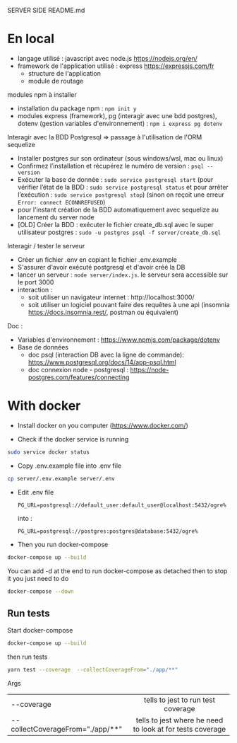 SERVER SIDE README.md

# En local

- langage utilisé : javascript avec node.js https://nodejs.org/en/
- framework de l'application utilisé : express https://expressjs.com/fr
    - structure de l'application
    - module de routage

modules npm à installer
- installation du package npm : `npm init y`
- modules express (framework), pg (interagir avec une bdd postgres), dotenv (gestion variables d'environnement) : `npm i express pg dotenv`


Interagir avec la BDD Postgresql => passage à l'utilisation de l'ORM sequelize
- Installer postgres sur son ordinateur (sous windows/wsl, mac ou linux)
- Confirmez l’installation et récupérez le numéro de version : `psql --version`
- Exécuter la base de donnée : `sudo service postgresql start` (pour vérifier l’état de la BDD : `sudo service postgresql status` et pour arrêter l’exécution : `sudo service postgresql stop`) (sinon on reçoit une erreur `Error: connect ECONNREFUSED`)
- pour l'instant création de la BDD automatiquement avec sequelize au lancement du server node
- [OLD] Créer la BDD : exécuter le fichier create_db.sql avec le super utilisateur postgres : `sudo -u postgres psql -f server/create_db.sql`

Interagir / tester le serveur
- Créer un fichier .env en copiant le fichier .env.example
- S'assurer d'avoir exécuté postgresql et d'avoir créé la DB
- lancer un serveur : `node server/index.js`. le serveur sera accessible sur le port 3000
- interaction : 
    - soit utiliser un navigateur internet : http://localhost:3000/
    - soit utiliser un logiciel pouvant faire des requêtes à une api (insomnia  https://docs.insomnia.rest/, postman ou équivalent)


Doc :
- Variables d'environnement : https://www.npmjs.com/package/dotenv
- Base de données
    - doc psql (interaction DB avec la ligne de commande): https://www.postgresql.org/docs/14/app-psql.html
    - doc connexion node - postgresql : https://node-postgres.com/features/connecting

# With docker

- Install docker on you computer (https://www.docker.com/)

- Check if the docker service is running 

```sh
sudo service docker status
```

- Copy .env.example file into .env file
```sh
cp server/.env.example server/.env
```

- Edit .env file

    ```PG_URL=postgresql://default_user:default_user@localhost:5432/ogre%```

    into :

    ````PG_URL=postgresql://postgres:postgres@database:5432/ogre%````

- Then you run docker-compose 
```sh
docker-compose up --build
```
You can add -d at the end to run docker-compose as detached then to stop it you just need to do

```sh
docker-compose --down
```

## Run tests

Start docker-compose

```sh
docker-compose up --build
```

then run tests

```sh
yarn test --coverage  --collectCoverageFrom="./app/**"
```

Args

|                                  |                                                           |
|--------------------------------- |:---------------------------------------------------------:|
| --coverage                       |   tells to jest to run test coverage                      |
| --collectCoverageFrom="./app/**" | tells to jest where he need to look at for tests coverage |

